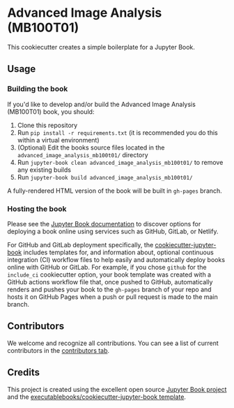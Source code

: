 # Advanced Image Analysis (MB100T01)

This cookiecutter creates a simple boilerplate for a Jupyter Book.

## Usage

### Building the book

If you'd like to develop and/or build the Advanced Image Analysis (MB100T01) book, you should:

1. Clone this repository
2. Run `pip install -r requirements.txt` (it is recommended you do this within a virtual environment)
3. (Optional) Edit the books source files located in the `advanced_image_analysis_mb100t01/` directory
4. Run `jupyter-book clean advanced_image_analysis_mb100t01/` to remove any existing builds
5. Run `jupyter-book build advanced_image_analysis_mb100t01/`

A fully-rendered HTML version of the book will be built in `gh-pages` branch.

### Hosting the book

Please see the [Jupyter Book documentation](https://jupyterbook.org/publish/web.html) to discover options for deploying a book online using services such as GitHub, GitLab, or Netlify.

For GitHub and GitLab deployment specifically, the [cookiecutter-jupyter-book](https://github.com/executablebooks/cookiecutter-jupyter-book) includes templates for, and information about, optional continuous integration (CI) workflow files to help easily and automatically deploy books online with GitHub or GitLab. For example, if you chose `github` for the `include_ci` cookiecutter option, your book template was created with a GitHub actions workflow file that, once pushed to GitHub, automatically renders and pushes your book to the `gh-pages` branch of your repo and hosts it on GitHub Pages when a push or pull request is made to the main branch.

## Contributors

We welcome and recognize all contributions. You can see a list of current contributors in the [contributors tab](https://github.com/martinschatz-cz/advanced_image_analysis_(mb100t01)/graphs/contributors).

## Credits

This project is created using the excellent open source [Jupyter Book project](https://jupyterbook.org/) and the [executablebooks/cookiecutter-jupyter-book template](https://github.com/executablebooks/cookiecutter-jupyter-book).
